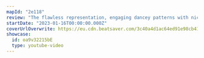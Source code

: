```yaml
---
mapId: "2e118"
review: "The flawless representation, engaging dancey patterns with nice use of arcs and of walls for movement, and incredible light show in the Weeknd environment make this map shine! With its accessible full spread that beautifully carries the same feeling through the lower diffs plus four fun single saber guest diffs by Aalto, this map has something for everyone!"
startDate: "2023-01-16T00:00:00.000Z"
coverUrlOverwrite: https://eu.cdn.beatsaver.com/3c40a4d1ac64ed91e98cb410d41d760ecd36f2bf.jpg
showcase:
  id: oa9v32215bE
  type: youtube-video
---
```

